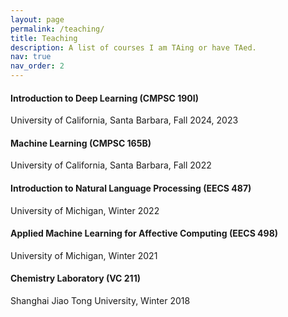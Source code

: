 ```yaml
---
layout: page
permalink: /teaching/
title: Teaching
description: A list of courses I am TAing or have TAed.
nav: true
nav_order: 2
---
```


#### **Introduction to Deep Learning (CMPSC 190I)**<br>
University of California, Santa Barbara, Fall 2024, 2023

#### **Machine Learning (CMPSC 165B)**<br>
University of California, Santa Barbara, Fall 2022

#### **Introduction to Natural Language Processing (EECS 487)**<br>
University of Michigan, Winter 2022

#### **Applied Machine Learning for Affective Computing (EECS 498)**<br>
University of Michigan, Winter 2021

#### **Chemistry Laboratory (VC 211)**<br>
Shanghai Jiao Tong University, Winter 2018
